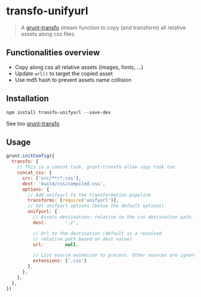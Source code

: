 # transfo-unifyurl

> A [grunt-transfo](https://npmjs.org/package/grunt-transfo) stream function to copy (and transform) all relative assets along css files.

## Functionalities overview

  - Copy along css all relative assets (images, fonts, ...)
  - Update `url()` to target the copied asset
  - Use md5 hash to prevent assets name collision


## Installation


```shell
npm install transfo-unifyurl --save-dev
```

See too [grunt-transfo](https://npmjs.org/package/grunt-transfo)

## Usage


```js
grunt.initConfig({
  transfo: {
    // This is a concat task. grunt-transfo allow copy task too
    concat_css: {
      src: ['src/**/*.css'],
      dest: 'build/css/compiled.css',
      options: {
        // Add unifyurl to the transformation pipeline
        transforms: [require('unifyurl')],
        // Set unifyurl options (below the default options):
        unifyurl: {
          // Assets destination: relative to the css destination path.
          dest:       './',

          // Url to the destination (default is a resolved
          // relative path based on dest value)
          url:        null,

          // List source extension to process. Other sources are ignored.
          extensions: ['.css']
        },
      },
    },
  },
})
```
